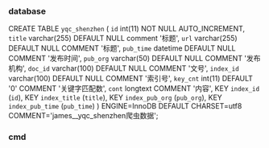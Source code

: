 ### database
CREATE TABLE `yqc_shenzhen` (
  `id` int(11) NOT NULL AUTO_INCREMENT,
  `title` varchar(255) DEFAULT NULL comment '标题',
  `url` varchar(255) DEFAULT NULL COMMENT '标题',
  `pub_time` datetime DEFAULT NULL COMMENT '发布时间',
  `pub_org` varchar(50) DEFAULT NULL COMMENT '发布机构',
  `doc_id` varchar(100) DEFAULT NULL COMMENT '文号',
  `index_id` varchar(100) DEFAULT NULL COMMENT '索引号',
  `key_cnt` int(11) DEFAULT '0' COMMENT '关键字匹配数',
  `cont` longtext COMMENT '内容',
  KEY `index_id` (`id`),
  KEY `index_title` (`title`),
  KEY `index_pub_org` (`pub_org`),
  KEY `index_pub_time` (`pub_time`)
) ENGINE=InnoDB DEFAULT CHARSET=utf8 COMMENT='james__yqc_shenzhen爬虫数据';

### cmd